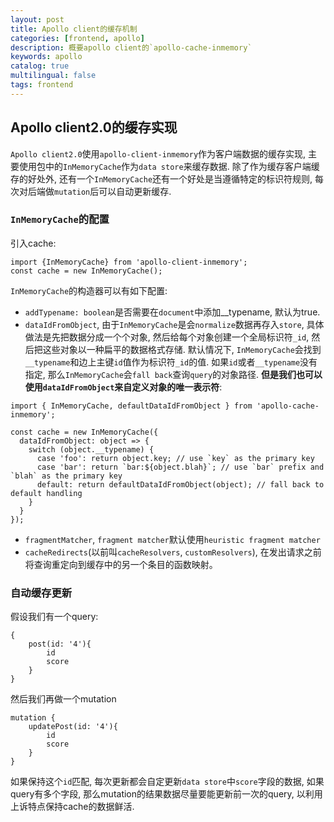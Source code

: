 ```yaml
---
layout: post
title: Apollo client的缓存机制
categories: [frontend, apollo]
description: 概要apollo client的`apollo-cache-inmemory`
keywords: apollo
catalog: true
multilingual: false
tags: frontend
---
```


## Apollo client2.0的缓存实现
`Apollo client2.0`使用`apollo-client-inmemory`作为客户端数据的缓存实现, 主要使用包中的`InMemoryCache`作为`data store`来缓存数据. 除了作为缓存客户端缓存的好处外, 还有一个`InMemoryCache`还有一个好处是当遵循特定的标识符规则, 每次对后端做`mutation`后可以自动更新缓存.

### `InMemoryCache`的配置
引入cache:

```
import {InMemoryCache} from 'apollo-client-inmemory';
const cache = new InMemoryCache();
```

`InMemoryCache`的构造器可以有如下配置:
- `addTypename: boolean`是否需要在`document`中添加__typename, 默认为true.
- `dataIdFromObject`, 由于`InMemoryCache`是会`normalize`数据再存入`store`, 具体做法是先把数据分成一个个对象, 然后给每个对象创建一个全局标识符`_id`, 然后把这些对象以一种扁平的数据格式存储. 默认情况下, `InMemoryCache`会找到`__typename`和边上主键`id`值作为标识符`_id`的值. 如果`id`或者`__typename`没有指定, 那么`InMemoryCache`会`fall back`查询`query`的对象路径. **但是我们也可以使用`dataIdFromObject`来自定义对象的唯一表示符**: 

```
import { InMemoryCache, defaultDataIdFromObject } from 'apollo-cache-inmemory';

const cache = new InMemoryCache({
  dataIdFromObject: object => {
    switch (object.__typename) {
      case 'foo': return object.key; // use `key` as the primary key
      case 'bar': return `bar:${object.blah}`; // use `bar` prefix and `blah` as the primary key
      default: return defaultDataIdFromObject(object); // fall back to default handling
    }
  }
});
```
- `fragmentMatcher`, `fragment matcher`默认使用`heuristic fragment matcher`
- `cacheRedirects`(以前叫`cacheResolvers`, `customResolvers`), 在发出请求之前将查询重定向到缓存中的另一个条目的函数映射。

### 自动缓存更新
假设我们有一个query:
```
{
    post(id: '4'){
        id
        score
    }
}
```
然后我们再做一个mutation
```
mutation {
    updatePost(id: '4'){
        id
        score
    }
}
```
如果保持这个`id`匹配, 每次更新都会自定更新`data store`中`score`字段的数据, 如果query有多个字段, 那么mutation的结果数据尽量要能更新前一次的query, 以利用上诉特点保持cache的数据鲜活.